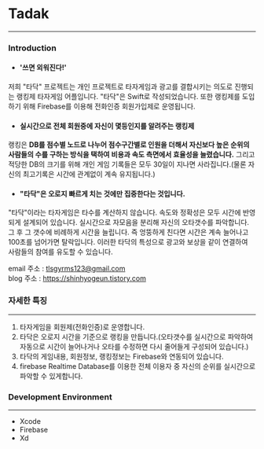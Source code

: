 # Tadak
------------
### Introduction<br />
* #### '쓰면 외워진다!'
저희 "타닥" 프로젝트는 개인 프로젝트로 타자게임과 광고를 결합시키는 의도로 진행되는 랭킹제 타자게임 어플입니다.  "타닥"은 Swift로 작성되었습니다. 또한 랭킹제를 도입하기 위해 Firebase를 이용해 전화인증 회원가입제로 운영됩니다. <br />

* #### 실시간으로 전체 회원중에 자신이 몇등인지를 알려주는 랭킹제
랭킹은 **DB를 점수별 노드로 나누어 점수구간별로 인원을 더해서 자신보다 높은 순위의 사람들의 수를 구하는 방식을 택하여 비용과 속도 측면에서 효율성을 늘렸습니다.** 그리고 적당한 DB의 크기를 위해 개인 게임 기록들은 모두 30일이 지나면 사라집니다.(물론 자신의 최고기록은 시간에 관계없이 계속 유지됩니다.) 
* #### "타닥"은 오로지 빠르게 치는 것에만 집중한다는 것입니다.
"타닥"이라는 타자게임은 타수를 계산하지 않습니다. 속도와 정확성은 모두 시간에 반영되게 설계되어 있습니다. 실시간으로 자모음을 분리해 자신의 오타갯수를 파악합니다. 그 후 그 갯수에 비례하게 시간을 늘립니다. 즉 엉뚱하게 친다면 시간은 계속 늘어나고 100초를 넘어가면 탈락입니다. 이러한 타닥의 특성으로 광고와 보상을 같이 연결하여 사람들의 참여를 유도할 수 있습니다. <br />

email 주소 : tlsgyrms123@gmail.com<br />
blog 주소 : https://shinhyogeun.tistory.com<br />

### 자세한 특징
------------
1. 타자게임을 회원제(전화인증)로 운영합니다.
2. 타닥은 오로지 시간을 기준으로 랭킹을 만듭니다.(오타갯수를 실시간으로 파악하여 자동으로 시간이 늘어나거나 오타를 수정하면 다시 줄어들게 구성되어 있습니다.)
3. 타닥의 게임내용, 회원정보, 랭킹정보는 Firebase와 연동되어 있습니다.
4. firebase Realtime Database를 이용한 전체 이용자 중 자신의 순위를 실시간으로 파악할 수 있게합니다.

### Development Environment
------------
- Xcode
- Firebase
- Xd

